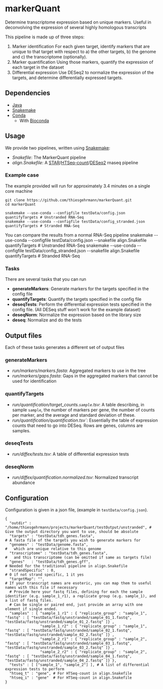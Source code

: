 # markerQuant
Determine transcriptome expression based on unique markers.
Useful in deconvolving the expression of several highly homologous transcripts

This pipeline is made up of three steps:
1. Marker identification
   For each given target, identify markers that are unique to that target with respect to a) the other targets, b) the genome and c) the transcriptome (optionally).
2. Marker quantification
   Using those markers, quantify the expression of each target in the dataset
3. Differential expression
   Use DESeq2 to normalize the expression of the targets, and determine differentially expressed targets.

## Dependencies

  * [Java](https://www.java.com)
  * [Snakemake](http://snakemake.readthedocs.io)
  * [Conda](https://conda.io/miniconda.html)
    * With [Bioconda](https://bioconda.github.io/)

## Usage

We provide two pipelines, written using [Snakemake](http://snakemake.readthedocs.io):
 * *Snakefile*: The MarkerQuant pipeline
 * *align.Snakefile*: A [STAR](https://github.com/alexdobin/STAR)/[HTSeq-count](http://www-huber.embl.de/HTSeq/doc/overview.html)/[DESeq2](https://bioconductor.org/packages/release/bioc/html/DESeq2.html) rnaseq pipeline

### Example case

The example provided will run for approximately 3.4 minutes on a single core machine

    git clone https://github.com/thiesgehrmann/markerQuant.git
    cd markerQuant

    snakemake --use-conda --configfile testData/config.json quantifyTargets # Unstranded RNA-Seq
    snakemake --use-conda --configfile testData/config_stranded.json quantifyTargets # Stranded RNA-Seq

You can compare the results from a normal RNA-Seq pipeline
    snakemake --use-conda --configfile testData/config.json --snakefile align.Snakefile quantifyTargets # Unstranded RNA-Seq
    snakemake --use-conda --configfile testData/config_stranded.json --snakefile align.Snakefile quantifyTargets # Stranded RNA-Seq

### Tasks

There are several tasks that you can run

 * **generateMarkers**: Generate markers for the targets specified in the config file
 * **quantifyTargets**: Quantify the targets specified in the config file
 * **deseqTests**: Perform the differential expression tests specified in the config file. (All DESeq stuff won't work for the example dataset)
 * **deseqNorm**: Normalize the expression based on the library size
 * **deseq**: Normalize and do the tests

## Output files

Each of these tasks generates a different set of output files

### generateMarkers

 * *run/markers/markers.fasta*: Aggregated markers to use in the tree
 * *run/markers/gaps.fasta*: Gaps in the aggregated markers that cannot be used for identification

### quantifyTargets

 * *run/quantification/target_counts.`sample`.tsv*: A table describing, in sample `sample`, the number of markers per gene, the number of counts per marker, and the average and standard deviation of these.
 * *run/quantification/quantification.tsv`*: Essentially the table of expression counts that need to go into DESeq. Rows are genes, columns are samples.

### deseqTests

* *run/diffex/tests.tsv*: A table of differential expression tests

### deseqNorm

* *run/diffex/quantification.normalized.tsv*: Normalized transcript abundance

## Configuration

Configuration is given in a json file, (example in `testData/config.json`).

    {
      "outdir" : "/home/thiesgehrmann/projects/markerQuant/testOutput/unstranded", # Give the output directory you want to use, should be absolute
      "targets" : "testData/tdh_genes.fasta",                                      # A fasta file of the targets you wish to generate markers for
      "genomes" : "testData/genome.fasta",                                         #   which are unique relative to this genome
      "transcriptome" : "testData/tdh_genes.fasta",                                #   and this transcriptome (can be omitted if same as targets file)
      "genes"   : "testData/tdh_genes.gff",                                        # Needed for the traditional pipeline in align.Snakefile
      "strandSpecific" : 0,                                                        # 0 if not strand specific, 1 it yes
      "targetMap": "",                                                             # If your transcript names are esoteric, you can map them to useful names with this file if necessary
      # Provide here your fastq files, defining for each the sample identifier (e.g. sample_1_r1), a replicate group (e.g. sample_1), and a list of fastq files.
      # Can be single or paired end, just provide an array with one element if single ended.
      "samples" : { "sample_1_r1" : { "replicate_group" : "sample_1",  "fastq" : [ "testData/fastq/unstranded/sample_01_1.fastq", "testData/fastq/unstranded/sample_01_2.fastq" ]} ,
                    "sample_1_r2" : { "replicate_group" : "sample_1",  "fastq" : [ "testData/fastq/unstranded/sample_02_1.fastq", "testData/fastq/unstranded/sample_02_2.fastq" ]} ,
                    "sample_2_r1" : { "replicate_group" : "sample_2",  "fastq" : [ "testData/fastq/unstranded/sample_03_1.fastq", "testData/fastq/unstranded/sample_03_2.fastq" ]} ,
                    "sample_2_r2" : { "replicate_group" : "sample_2",  "fastq" : [ "testData/fastq/unstranded/sample_04_1.fastq", "testData/fastq/unstranded/sample_04_2.fastq" ]} },
      "tests" : [ ["sample_1", "sample_2"] ], # A list of differential expression tests to perform
      "htseq_t" : "gene", # For HTSeq-count in align.Snakefile
      "htseq_i" : "gene"  # For HTSeq-count in align.Snakefile
    }

  
